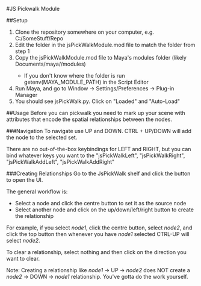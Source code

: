 #JS Pickwalk Module

##Setup
1. Clone the repository somewhere on your computer, e.g. C:/SomeStuff/Repo
2. Edit the folder in the jsPickWalkModule.mod file to match the folder from step 1
3. Copy the jsPickWalkModule.mod file to Maya's modules folder (likely Documents/maya/<version>/modules)
    * If you don't know where the folder is run getenv(MAYA_MODULE_PATH) in the Script Editor
4. Run Maya, and go to Window -> Settings/Preferences -> Plug-in Manager
5. You should see jsPickWalk.py. Click on "Loaded" and "Auto-Load"


##Usage
Before you can pickwalk you need to mark up your scene with attributes that encode the
spatial relationships between the nodes.

###Navigation
To navigate use UP and DOWN. CTRL + UP/DOWN will add the node to the selected set.

There are no out-of-the-box keybindings for LEFT and RIGHT, but you can bind whatever keys you want
to the "jsPickWalkLeft", "jsPickWalkRight", "jsPickWalkAddLeft", "jsPickWalkAddRight"

###Creating Relationships
Go to the JsPickWalk shelf and click the button to open the UI.

The general workflow is:
* Select a node and click the centre button to set it as the source node
* Select another node and click on the up/down/left/right button to create the relationship

For example, if you select _node1_, click the centre button, select _node2_, and click the top button then
whenever you have _node1_ selected CTRL-UP will select _node2_.

To clear a relationship, select nothing and then click on the direction you want to clear.

Note: Creating a relationship like _node1_ -> UP -> _node2_ does NOT create a _node2_ -> DOWN -> _node1_ relationship. You've gotta do the work yourself.
